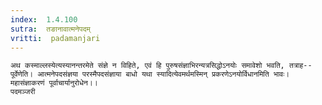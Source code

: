 ```yaml
---
index:  1.4.100
sutra:  तङानावात्मनेपदम्
vritti:  padamanjari
---
```


	अथ कस्माल्लस्येत्यस्यानन्तरमेते संज्ञे न विहिते, एवं हि पुरुषसंज्ञाभिरन्यत्रसिद्धोऽनयोः समावेशो भवति, तत्राह--पूर्वेणेति। आत्मनेपदसंज्ञया परस्मैपदसंज्ञाया बाधो यथा स्यादित्येवमर्थमस्मिन् प्रकरणेऽनयोर्विधानमिति भावः। महासंज्ञाकरणं पूर्वाचार्यानुरोधेन।।
	पदमञ्जरी
